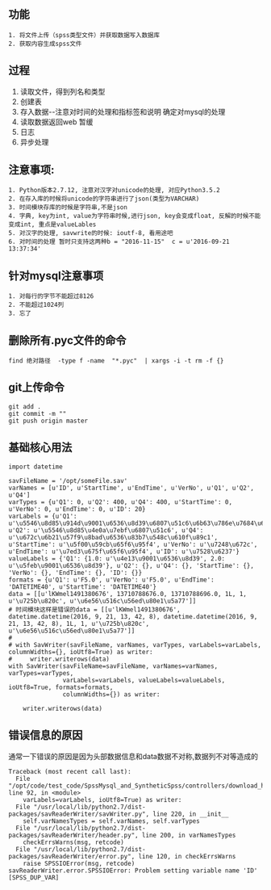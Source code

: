 

## 功能
```
1. 将文件上传（spss类型文件）并获取数据写入数据库
2. 获取内容生成spss文件
```

## 过程
1. 读取文件，得到列名和类型
2. 创建表
3. 存入数据--注意对时间的处理和指标签和说明 确定对mysql的处理
4. 读取数据返回web  暂缓
5. 日志
6. 异步处理


## 注意事项:
    1. Python版本2.7.12, 注意对汉字对unicode的处理, 对应Python3.5.2
    2. 在存入库的时候将unicode的字符串进行了json(类型为VARCHAR)
    3. 时间模块存库的时候是字符串,不是json
    4. 字典, key为int, value为字符串时候,进行json, key会变成float, 反解的时候不能变成int, 重点是valueLables
    5. 对汉字的处理, savwrite的时候: ioutf-8, 看用途吧
    6. 对时间的处理 暂时只支持这两种b = "2016-11-15"  c = u'2016-09-21 13:37:34'

## 针对mysql注意事项
    1. 对每行的字节不能超过8126
    2. 不能超过1024列
    3. 忘了


## 删除所有.pyc文件的命令
```find 绝对路径  -type f -name  "*.pyc"  | xargs -i -t rm -f {}```

## git上传命令
```
git add .
git commit -m ""
git push origin master
```

## 基础核心用法
```
import datetime

savFileName = '/opt/someFile.sav'
varNames = [u'ID', u'StartTime', u'EndTime', u'VerNo', u'Q1', u'Q2', u'Q4']
varTypes = {u'Q1': 0, u'Q2': 400, u'Q4': 400, u'StartTime': 0, u'VerNo': 0, u'EndTime': 0, u'ID': 20}
varLabels = {u'Q1': u'\u5546\u8d85\u914d\u9001\u6536\u8d39\u6807\u51c6\u6b63\u786e\u7684\u662f', u'Q2': u'\u5546\u8d85\u4e0a\u7ebf\u6807\u51c6', u'Q4': u'\u672c\u6b21\u57f9\u8bad\u6536\u83b7\u548c\u610f\u89c1', u'StartTime': u'\u5f00\u59cb\u65f6\u95f4', u'VerNo': u'\u7248\u672c', u'EndTime': u'\u7ed3\u675f\u65f6\u95f4', u'ID': u'\u7528\u6237'}
valueLabels = {'Q1': {1.0: u'\u4e13\u9001\u6536\u8d39', 2.0: u'\u5feb\u9001\u6536\u8d39'}, u'Q2': {}, u'Q4': {}, 'StartTime': {}, 'VerNo': {}, 'EndTime': {}, 'ID': {}}
formats = {u'Q1': u'F5.0', u'VerNo': u'F5.0', u'EndTime': 'DATETIME40', u'StartTime': 'DATETIME40'}
data = [[u'lKWmel1491380676', 13710788676.0, 13710788696.0, 1L, 1, u'\u725b\u820c', u'\u6e56\u516c\u56ed\u80e1\u5a77']]
# 时间模块这样是错误的data = [[u'lKWmel1491380676', datetime.datetime(2016, 9, 21, 13, 42, 8), datetime.datetime(2016, 9, 21, 13, 42, 8), 1L, 1, u'\u725b\u820c', u'\u6e56\u516c\u56ed\u80e1\u5a77']]
#
# with SavWriter(savFileName, varNames, varTypes, varLabels=varLabels, columnWidths={}, ioUtf8=True) as writer:
#     writer.writerows(data)
with SavWriter(savFileName=savFileName, varNames=varNames, varTypes=varTypes,
               varLabels=varLabels, valueLabels=valueLabels, ioUtf8=True, formats=formats,
               columnWidths={}) as writer:

    writer.writerows(data)
```

## 错误信息的原因
通常一下错误的原因是因为头部数据信息和data数据不对称,数据列不对等造成的
```
Traceback (most recent call last):
  File "/opt/code/test_code/SpssMysql_and_SyntheticSpss/controllers/download_handler.py", line 92, in <module>
    varLabels=varLabels, ioUtf8=True) as writer:
  File "/usr/local/lib/python2.7/dist-packages/savReaderWriter/savWriter.py", line 220, in __init__
    self.varNamesTypes = self.varNames, self.varTypes
  File "/usr/local/lib/python2.7/dist-packages/savReaderWriter/header.py", line 200, in varNamesTypes
    checkErrsWarns(msg, retcode)
  File "/usr/local/lib/python2.7/dist-packages/savReaderWriter/error.py", line 120, in checkErrsWarns
    raise SPSSIOError(msg, retcode)
savReaderWriter.error.SPSSIOError: Problem setting variable name 'ID' [SPSS_DUP_VAR]
```